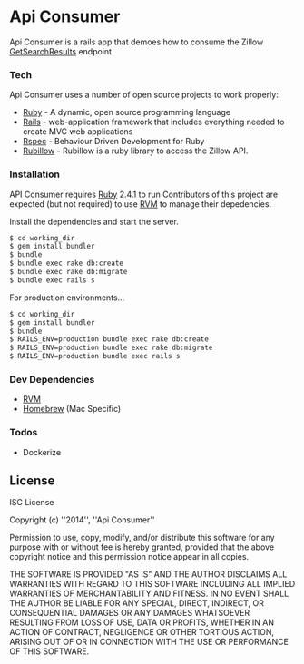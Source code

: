 # Api Consumer

Api Consumer is a rails app that demoes how to consume the Zillow [GetSearchResults](https://www.zillow.com/howto/api/GetSearchResults.htm) endpoint

### Tech

Api Consumer uses a number of open source projects to work properly:

* [Ruby](https://www.ruby-lang.org/en/) - A dynamic, open source programming language
* [Rails](https://github.com/rails/rails) - web-application framework that includes everything needed to create MVC web applications 
* [Rspec](http://rspec.info/) - Behaviour Driven Development for Ruby
* [Rubillow](https://github.com/synewaves/rubillow) - Rubillow is a ruby library to access the Zillow API.

### Installation

API Consumer requires [Ruby](https://www.ruby-lang.org/en/) 2.4.1 to run
Contributors of this project are expected (but not required) to use [RVM](https://rvm.io/) to manage their depedencies.

Install the dependencies and start the server.

```sh
$ cd working_dir
$ gem install bundler
$ bundle
$ bundle exec rake db:create
$ bundle exec rake db:migrate
$ bundle exec rails s
```

For production environments...

```sh
$ cd working_dir
$ gem install bundler
$ bundle
$ RAILS_ENV=production bundle exec rake db:create
$ RAILS_ENV=production bundle exec rake db:migrate
$ RAILS_ENV=production bundle exec rails s
```

### Dev Dependencies
 
* [RVM](https://rvm.io/)
* [Homebrew](https://brew.sh/) (Mac Specific)


### Todos

 - Dockerize

License
----

ISC License

Copyright (c) ''2014'', ''Api Consumer''

Permission to use, copy, modify, and/or distribute this software for any purpose with or without fee is hereby granted, provided that the above copyright notice and this permission notice appear in all copies.

THE SOFTWARE IS PROVIDED "AS IS" AND THE AUTHOR DISCLAIMS ALL WARRANTIES WITH REGARD TO THIS SOFTWARE INCLUDING ALL IMPLIED WARRANTIES OF MERCHANTABILITY AND FITNESS. IN NO EVENT SHALL THE AUTHOR BE LIABLE FOR ANY SPECIAL, DIRECT, INDIRECT, OR CONSEQUENTIAL DAMAGES OR ANY DAMAGES WHATSOEVER RESULTING FROM LOSS OF USE, DATA OR PROFITS, WHETHER IN AN ACTION OF CONTRACT, NEGLIGENCE OR OTHER TORTIOUS ACTION, ARISING OUT OF OR IN CONNECTION WITH THE USE OR PERFORMANCE OF THIS SOFTWARE.
